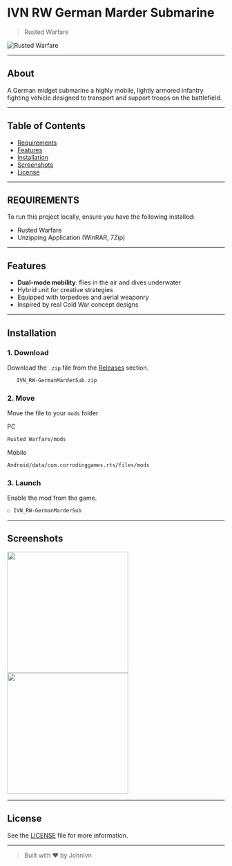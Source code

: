 # IVN RW German Marder Submarine

> Rusted Warfare

![Rusted Warfare](https://img.shields.io/badge/Rusted%20Warfare-RTS-blue?logo=gamepad&logoColor=white)

---

## About

A German midget submarine a highly mobile, lightly armored infantry fighting vehicle designed to transport and support troops on the battlefield.

---

## Table of Contents

- [Requirements](#requirements)
- [Features](#features)
- [Installation](#installation)
- [Screenshots](#screenshots)
- [License](#license)

---

## REQUIREMENTS

To run this project locally, ensure you have the following installed:

- Rusted Warfare
- Unzipping Application (WinRAR, 7Zip)

---

## Features

- **Dual-mode mobility**: flies in the air and dives underwater
- Hybrid unit for creative strategies
- Equipped with torpedoes and aerial weaponry
- Inspired by real Cold War concept designs
  
---

## Installation

### 1. Download

Download the `.zip` file from the [Releases](https://github.com/JohnIvn/IVN_RW-GermanMarderSub/releases) section.

```bash
   IVN_RW-GermanMarderSub.zip
```

### 2.  Move

Move the file to your `mods` folder

PC

```bash
Rusted Warfare/mods
```

Mobile

```bash
Android/data/com.corrodinggames.rts/files/mods
```

### 3. Launch

Enable the mod from the game.

```bash
☐ IVN_RW-GermanMarderSub
```

---

## Screenshots

<img src="https://github.com/user-attachments/assets/5a2f851a-635c-4749-be45-fe41d07d4701" height="280"/>
<img src="https://github.com/user-attachments/assets/93b52c14-7d16-49c7-af40-2f3b41087cb6" height="280"/>

---

## License

See the [LICENSE](LICENSE) file for more information.

---

> Built with ❤️ by JohnIvn

